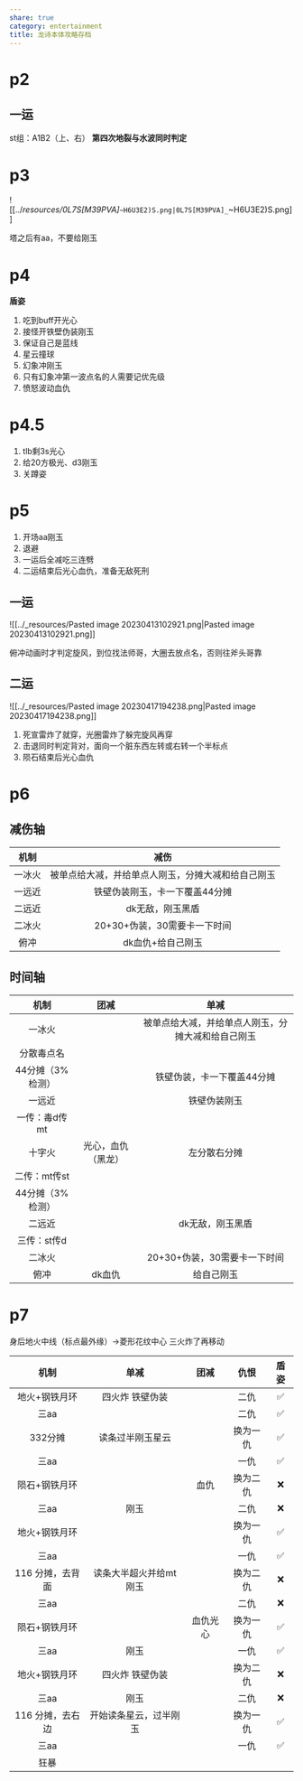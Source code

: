 ```yaml
---
share: true
category: entertainment
title: 龙诗本体攻略存档
---
```


# p2

## 一运

st组：A1B2（上、右）
**第四次地裂与水波同时判定**

# p3

![[../_resources/0L7S[M39PVA]_`~H6U3E2)S.png|0L7S[M39PVA]_`~H6U3E2)S.png]]

塔之后有aa，不要给刚玉

# p4

**盾姿**

1. 吃到buff开光心
2. 接怪开铁壁伪装刚玉
3. 保证自己是蓝线
4. 星云撞球
5. 幻象冲刚玉
6. 只有幻象冲第一波点名的人需要记优先级
7. 愤怒波动血仇

# p4.5

1. tlb剩3s光心
2. 给20方极光、d3刚玉
3. 关蹲姿

# p5

1. 开场aa刚玉
2. 退避
3. 一运后全减吃三连劈
4. 二运结束后光心血仇，准备无敌死刑

## 一运
  
![[../_resources/Pasted image 20230413102921.png|Pasted image 20230413102921.png]]

俯冲动画时才判定旋风，到位找法师哥，大圈去放点名，否则往斧头哥靠

## 二运

![[../_resources/Pasted image 20230417194238.png|Pasted image 20230417194238.png]]

1. 死宣雷炸了就穿，光圈雷炸了躲完旋风再穿
2. 击退同时判定背对，面向一个脏东西左转或右转一个半标点
3. 陨石结束后光心血仇

# p6

## 减伤轴


|  机制  |                        减伤                        |
|:------:|:--------------------------------------------------:|
| 一冰火 | 被单点给大减，并给单点人刚玉，分摊大减和给自己刚玉 |
| 一远近 |                    铁壁伪装刚玉，卡一下覆盖44分摊                    |
| 二远近 |                  dk无敌，刚玉黑盾                  |
| 二冰火 |            20+30+伪装，30需要卡一下时间            |
|  俯冲  |                 dk血仇+给自己刚玉                  |

## 时间轴

|       机制       |        团减        |                        单减                        |
|:----------------:|:------------------:|:--------------------------------------------------:|
|      一冰火      |                    | 被单点给大减，并给单点人刚玉，分摊大减和给自己刚玉 |
|    分散毒点名    |                    |                                                    |
| 44分摊（3%检测） |                    |             铁壁伪装，卡一下覆盖44分摊             |
|      一远近      |                    |                    铁壁伪装刚玉                    |
|  一传：毒d传mt   |                    |                                                    |
|      十字火      | 光心，血仇（黑龙） |                    左分散右分摊                    |
|   二传：mt传st   |                    |                                                    |
| 44分摊（3%检测） |                    |                                                    |
|      二远近      |                    |                  dk无敌，刚玉黑盾                  |
|   三传：st传d    |                    |                                                    |
|      二冰火      |                    |            20+30+伪装，30需要卡一下时间            |
|       俯冲       |       dk血仇       |                     给自己刚玉                     |
# p7

身后地火中线（标点最外缘）->菱形花纹中心
三火炸了再移动

|       机制       |          单减          |   团减   |   仇恨   | 盾姿 |
|:----------------:|:----------------------:|:--------:|:--------:|:----:|
|  地火+钢铁月环   |    四火炸 铁壁伪装     |          |   二仇   |  ✅  |
|       三aa       |                        |          |   二仇   |  ✅  |
|     332分摊      |    读条过半刚玉星云    |          | 换为一仇 |  ✅  |
|       三aa       |                        |          |   一仇   |  ✅  |
|  陨石+钢铁月环   |                        |   血仇   | 换为二仇 |  ❌  |
|       三aa       |          刚玉          |          |   二仇   |  ❌  |
|  地火+钢铁月环   |                        |          | 换为一仇 |  ✅  |
|       三aa       |                        |          |   一仇   |  ✅  |
| 116 分摊，去背面 | 读条大半超火并给mt刚玉 |          | 换为二仇 |  ❌  |
|       三aa       |                        |          |   二仇   |  ❌  |
|  陨石+钢铁月环   |                        | 血仇光心 | 换为一仇 |  ✅  |
|       三aa       |          刚玉          |          |   一仇   |  ✅  |
|  地火+钢铁月环   |    四火炸 铁壁伪装     |          | 换为二仇 |  ❌  |
|       三aa       |          刚玉          |          |   二仇   |  ❌  |
| 116 分摊，去右边 | 开始读条星云，过半刚玉 |          | 换为一仇 |  ✅  |
|       三aa       |                        |          |   一仇   |  ✅  |
|       狂暴       |                        |          |          |      |
